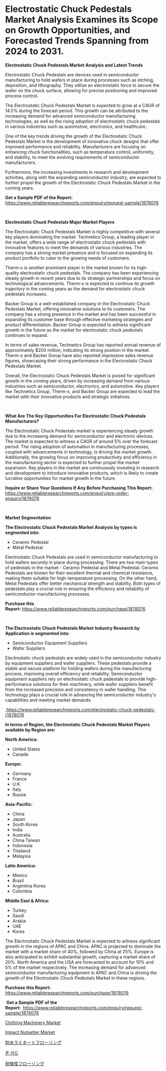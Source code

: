 <p><h1>Electrostatic Chuck Pedestals Market Analysis Examines its Scope on Growth Opportunities, and Forecasted Trends Spanning from 2024 to 2031.</h1></p><p><strong>Electrostatic Chuck Pedestals Market Analysis and Latest Trends</strong></p>
<p><p>Electrostatic Chuck Pedestals are devices used in semiconductor manufacturing to hold wafers in place during processes such as etching, deposition, and lithography. They utilize an electrostatic force to secure the wafer on the chuck surface, allowing for precise positioning and improved process control.</p><p>The Electrostatic Chuck Pedestals Market is expected to grow at a CAGR of 14.5% during the forecast period. This growth can be attributed to the increasing demand for advanced semiconductor manufacturing technologies, as well as the rising adoption of electrostatic chuck pedestals in various industries such as automotive, electronics, and healthcare.</p><p>One of the key trends driving the growth of the Electrostatic Chuck Pedestals Market is the development of innovative chuck designs that offer improved performance and reliability. Manufacturers are focusing on enhancing chuck functionalities, such as temperature control, uniformity, and stability, to meet the evolving requirements of semiconductor manufacturers.</p><p>Furthermore, the increasing investments in research and development activities, along with the expanding semiconductor industry, are expected to further propel the growth of the Electrostatic Chuck Pedestals Market in the coming years.</p></p>
<p><strong>Get a Sample PDF of the Report:&nbsp;</strong> <a href="https://www.reliableresearchreports.com/enquiry/request-sample/1878076">https://www.reliableresearchreports.com/enquiry/request-sample/1878076</a></p>
<p>&nbsp;</p>
<p><strong>Electrostatic Chuck Pedestals Major Market Players</strong></p>
<p><p>The Electrostatic Chuck Pedestals Market is highly competitive with several key players dominating the market. Technetics Group, a leading player in the market, offers a wide range of electrostatic chuck pedestals with innovative features to meet the demands of various industries. The company has a strong market presence and is focused on expanding its product portfolio to cater to the growing needs of customers.</p><p>Therm-x is another prominent player in the market known for its high-quality electrostatic chuck pedestals. The company has been experiencing steady growth in recent years due to its strategic partnerships and focus on technological advancements. Therm-x is expected to continue its growth trajectory in the coming years as the demand for electrostatic chuck pedestals increases.</p><p>Backer Group is a well-established company in the Electrostatic Chuck Pedestals Market, offering innovative solutions to its customers. The company has a strong presence in the market and has been successful in expanding its customer base through effective marketing strategies and product differentiation. Backer Group is expected to witness significant growth in the future as the market for electrostatic chuck pedestals continues to expand.</p><p>In terms of sales revenue, Technetics Group has reported annual revenue of approximately $200 million, indicating its strong position in the market. Therm-x and Backer Group have also reported impressive sales revenue figures, showcasing their strong performance in the Electrostatic Chuck Pedestals Market.</p><p>Overall, the Electrostatic Chuck Pedestals Market is poised for significant growth in the coming years, driven by increasing demand from various industries such as semiconductor, electronics, and automotive. Key players like Technetics Group, Therm-x, and Backer Group are expected to lead the market with their innovative products and strategic initiatives.</p></p>
<p>&nbsp;</p>
<p><strong>What Are The Key Opportunities For Electrostatic Chuck Pedestals Manufacturers?</strong></p>
<p><p>The Electrostatic Chuck Pedestals market is experiencing steady growth due to the increasing demand for semiconductor and electronic devices. The market is expected to witness a CAGR of around 5% over the forecast period. The rising adoption of automation in manufacturing processes, coupled with advancements in technology, is driving the market growth. Additionally, the growing focus on improving productivity and efficiency in the manufacturing sector is expected to further propel the market expansion. Key players in the market are continuously investing in research and development to introduce innovative products, which is likely to create lucrative opportunities for market growth in the future.</p></p>
<p><strong>Inquire or Share Your Questions If Any Before Purchasing This Report:</strong> <a href="https://www.reliableresearchreports.com/enquiry/pre-order-enquiry/1878076">https://www.reliableresearchreports.com/enquiry/pre-order-enquiry/1878076</a></p>
<p>&nbsp;</p>
<p><strong>Market Segmentation</strong></p>
<p><strong>The Electrostatic Chuck Pedestals Market Analysis by types is segmented into:</strong></p>
<p><ul><li>Ceramic Pedestal</li><li>Metal Pedestal</li></ul></p>
<p><p>Electrostatic Chuck Pedestals are used in semiconductor manufacturing to hold wafers securely in place during processing. There are two main types of pedestals in the market - Ceramic Pedestal and Metal Pedestal. Ceramic Pedestals are known for their excellent thermal and chemical resistance, making them suitable for high-temperature processing. On the other hand, Metal Pedestals offer better mechanical strength and stability. Both types of pedestals play a crucial role in ensuring the efficiency and reliability of semiconductor manufacturing processes.</p></p>
<p><strong>Purchase this Report:&nbsp;</strong><a href="https://www.reliableresearchreports.com/purchase/1878076">https://www.reliableresearchreports.com/purchase/1878076</a></p>
<p>&nbsp;</p>
<p><strong>The Electrostatic Chuck Pedestals Market Industry Research by Application is segmented into:</strong></p>
<p><ul><li>Semiconductor Equipment Suppliers</li><li>Wafer Suppliers</li></ul></p>
<p><p>Electrostatic chuck pedestals are widely used in the semiconductor industry by equipment suppliers and wafer suppliers. These pedestals provide a stable and secure platform for holding wafers during the manufacturing process, improving overall efficiency and reliability. Semiconductor equipment suppliers rely on electrostatic chuck pedestals to provide high-performance solutions for their machinery, while wafer suppliers benefit from the increased precision and consistency in wafer handling. This technology plays a crucial role in advancing the semiconductor industry's capabilities and meeting market demands.</p></p>
<p><a href="https://www.reliableresearchreports.com/electrostatic-chuck-pedestals-r1878076">&nbsp;https://www.reliableresearchreports.com/electrostatic-chuck-pedestals-r1878076</a></p>
<p><strong>In terms of Region, the Electrostatic Chuck Pedestals Market Players available by Region are:</strong></p>
<p>
    <p> <strong> North America: </strong>
        <ul>
            <li>United States</li>
            <li>Canada</li>
        </ul>
        </p> 
    <p> <strong> Europe: </strong>
        <ul>
            <li>Germany</li>
            <li>France</li>
            <li>U.K.</li>
            <li>Italy</li>
            <li>Russia</li>
        </ul>
        </p> 
    <p> <strong> Asia-Pacific: </strong>
        <ul>
            <li>China</li>
            <li>Japan</li>
            <li>South Korea</li>
            <li>India</li>
            <li>Australia</li>
            <li>China Taiwan</li>
            <li>Indonesia</li>
            <li>Thailand</li>
            <li>Malaysia</li>
        </ul>
        </p> 
    <p> <strong> Latin America: </strong>
        <ul>
            <li>Mexico</li>
            <li>Brazil</li>
            <li>Argentina Korea</li>
            <li>Colombia</li>
        </ul>
        </p> 
    <p> <strong> Middle East & Africa: </strong>
        <ul>
            <li>Turkey</li>
            <li>Saudi</li>
            <li>Arabia</li>
            <li>UAE</li>
            <li>Korea</li>
        </ul>
    </p>
    </p>
<p><p>The Electrostatic Chuck Pedestals Market is expected to witness significant growth in the regions of APAC and China. APAC is projected to dominate the market with a market share of 40%, followed by China at 25%. Europe is also anticipated to exhibit substantial growth, capturing a market share of 20%. North America and the USA are forecasted to account for 10% and 5% of the market respectively. The increasing demand for advanced semiconductor manufacturing equipment in APAC and China is driving the growth of the Electrostatic Chuck Pedestals Market in these regions.</p></p>
<p><strong>Purchase this Report: </strong><a href="https://www.reliableresearchreports.com/purchase/1878076">https://www.reliableresearchreports.com/purchase/1878076</a></p>
<p>&nbsp;<strong>Get a Sample PDF of the Report:&nbsp;&nbsp;</strong><a href="https://www.reliableresearchreports.com/enquiry/request-sample/1878076">https://www.reliableresearchreports.com/enquiry/request-sample/1878076</a></p>
<p><strong></strong></p>
<p><p><a href="https://github.com/sofayahoo2023/Market-Research-Report-List-4/blob/main/clothing-machinery-market.md">Clothing Machinery Market</a></p><p><a href="https://github.com/nicholepatriciadoylenwnrjr0/Market-Research-Report-List-2/blob/main/impact-nutsetter-market.md">Impact Nutsetter Market</a></p><p><a href="https://github.com/kegley4963/Market-Research-Report-List-1/blob/main/604735838056.md">防水ラミネートフローリング</a></p><p><a href="https://github.com/chupp85/Market-Research-Report-List-1/blob/main/115074834133.md">폰 카드</a></p><p><a href="https://github.com/oafhukehf4709715/Market-Research-Report-List-1/blob/main/755067738057.md">耐候性フローリング</a></p></p>